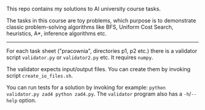 This repo contains my solutions to AI university course tasks.

The tasks in this course are toy problems, which purpose is to demonstrate classic problem-solving algorithms like BFS, Uniform Cost Search, heuristics, A*, inference
algorithms etc.

---

For each task sheet ("pracownia", directories p1, p2 etc.) there is a validator script `validator.py` or `validator2.py` etc. It requires `numpy`. 

The validator expects input/output files. You can create them by invoking script `create_io_files.sh`.

You can run tests for a solution by invoking for example: `python validator.py zad4 python zad4.py`. The `validator` program also has a `-h`/`--help` option.
